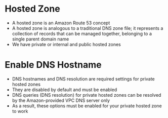 
# Hosted Zone
- A hosted zone is an Amazon Route 53 concept
- A hosted zone is analogous to a traditional DNS zone file; it represents a collection of records that can be managed 
  together, belonging to a single parent domain name
- We have private or internal and public hosted zones
# Enable DNS Hostname
- DNS hostnames and DNS resolution are required settings for private hosted zones
- They are disabled by default and must be enabled
- DNS queries (DNS resolution) for private hosted zones can be resolved by the Amazon-provided VPC DNS server only
- As a result, these options must be enabled for your private hosted zone to work